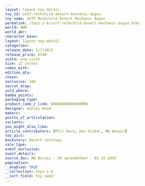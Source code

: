 ```yaml
---
layout: layout-toy-detail 
toy_id: sotf-rothchild-desert-mechanic-angus
toy_name: SOTF Rothchild Desert Mechanic Angus
permalink: /toys-1-6/sotf-rothchild-desert-mechanic-angus.html
world: WWR
world_abr: 
character_base: 
layout: layout-toy-detail
categories: 
release_date: 1/7/2015
release_price: $140 
scale: one sixth
size: 12 inches
comes_with: 
edition_qty: 
chase: 
exclusive: 3AA
secret_drop: 
sold_where: 
bamba_points: 
packaging_type: 
product_code_/_link: 00000000000000RMA
designer: Ashley Wood
makers: 
points_of_articulation: 
variants: 
you_might_also_like: 
article_contributors: [Phil Back, Don Slater, MW Wutasi]
toy_pics: 
backstory: Desert colorway
sale_type: 
event_exclusive: 
event_details: 
source_doc: MW Wutasi - 3A spreadsheet - 01-15-2019
pagination: 
__enabled: TRUE
__collection: toys-1-6
__sort_field: toy_name'
---
```

